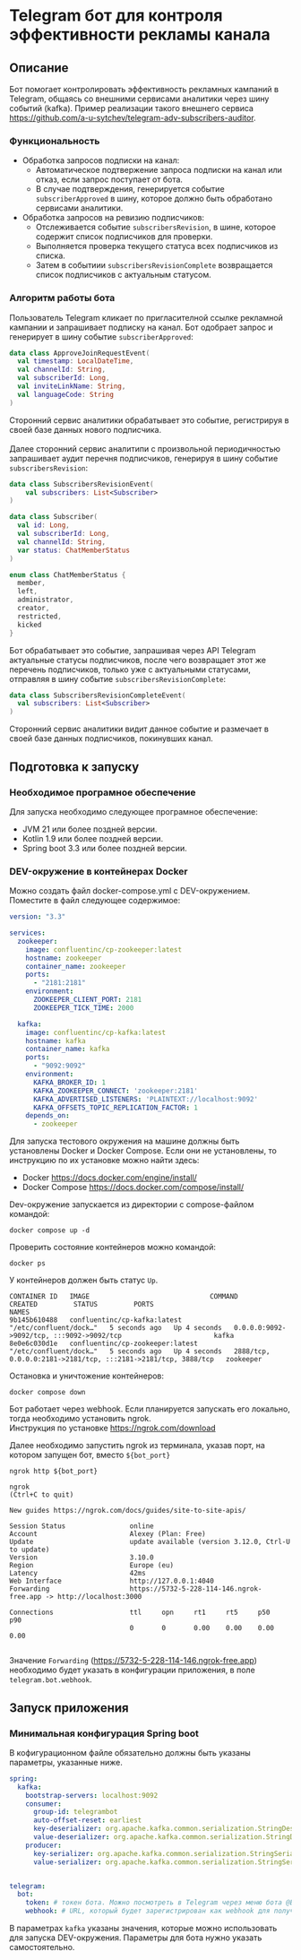 # Telegram бот для контроля эффективности рекламы канала 

## Описание
Бот помогает контролировать эффективность рекламных кампаний в Telegram, общаясь со внешними сервисами аналитики через шину событий (kafka). Пример реализации такого внешнего сервиса https://github.com/a-u-sytchev/telegram-adv-subscribers-auditor.

### Функциональность
* Обработка запросов подписки на канал:
  * Автоматическое подтвержение запроса подписки на канал или отказ, если запрос поступает от бота.
  * В случае подтверждения, генерируется событие `subscriberApproved` в шину, которое должно быть обработано сервисами аналитики.
* Обработка запросов на ревизию подписчиков:
  * Отслеживается событие `subscribersRevision`, в шине, которое содержит список подписчиков для проверки.
  * Выполняется проверка текущего статуса всех подписчиков из списка.
  * Затем в событиии `subscribersRevisionComplete` возвращается список подписчиков с актуальным статусом.

### Алгоритм работы бота
Пользователь Telegram кликает по пригласителной ссылке рекламной кампании и запрашивает подписку на канал. Бот одобрает запрос и генерирует в шину событие `subscriberApproved`:
```kotlin
data class ApproveJoinRequestEvent(
  val timestamp: LocalDateTime,
  val channelId: String,
  val subscriberId: Long,
  val inviteLinkName: String,
  val languageCode: String
)
```
Сторонний сервис аналитики обрабатывает это событие, регистрируя в своей базе данных нового подписчика. \
\
Далее сторонний сервис аналитипи с произвольной периодичностью запрашивает аудит перечня подписчиков, генерируя в шину событие `subscribersRevision`:
```kotlin
data class SubscribersRevisionEvent(
    val subscribers: List<Subscriber>
)

data class Subscriber(
  val id: Long,
  val subscriberId: Long,
  val channelId: String,
  var status: ChatMemberStatus
)

enum class ChatMemberStatus {
  member,
  left,
  administrator,
  creator,
  restricted,
  kicked
}
```

Бот обрабатывает это событие, запрашивая через API Telegram актуальные статусы подписчиков, после чего возвращает этот же перечень подписчиков, только уже с актуальными статусами, отправляя в шину событие `subscribersRevisionComplete`:
```kotlin
data class SubscribersRevisionCompleteEvent(
  val subscribers: List<Subscriber>
)
```
Сторонний сервис аналитики видит данное событие и размечает в своей базе данных подписчиков, покинувших канал.

## Подготовка к запуску
### Необходимое програмное обеспечение
Для запуска необходимо следующее програмное обеспечение:
* JVM 21 или более поздней версии.
* Kotlin 1.9 или более поздней версии.
* Spring boot 3.3 или более поздней версии.

### DEV-окружение в контейнерах Docker
Можно создать файл docker-compose.yml с DEV-окружением. Поместите в файл следующее содержимое:
```yaml
version: "3.3"

services:
  zookeeper:
    image: confluentinc/cp-zookeeper:latest
    hostname: zookeeper
    container_name: zookeeper
    ports:
      - "2181:2181"
    environment:
      ZOOKEEPER_CLIENT_PORT: 2181
      ZOOKEEPER_TICK_TIME: 2000

  kafka:
    image: confluentinc/cp-kafka:latest
    hostname: kafka
    container_name: kafka
    ports:
      - "9092:9092"
    environment:
      KAFKA_BROKER_ID: 1
      KAFKA_ZOOKEEPER_CONNECT: 'zookeeper:2181'
      KAFKA_ADVERTISED_LISTENERS: 'PLAINTEXT://localhost:9092'
      KAFKA_OFFSETS_TOPIC_REPLICATION_FACTOR: 1
    depends_on:
      - zookeeper
```
Для запуска тестового окружения на машине должны быть установлены Docker и Docker Compose.
Если они не установлены, то инструкцию по их установке можно найти здесь:
* Docker https://docs.docker.com/engine/install/
* Docker Compose https://docs.docker.com/compose/install/

Dev-окружение запускается из директории с compose-файлом командой:
```shell
docker compose up -d
```
Проверить состояние контейнеров можно командой:
```shell
docker ps
```
У контейнеров должен быть статус `Up`. 
```shell
CONTAINER ID   IMAGE                              COMMAND                  CREATED         STATUS         PORTS                                                           NAMES
9b145b610488   confluentinc/cp-kafka:latest       "/etc/confluent/dock…"   5 seconds ago   Up 4 seconds   0.0.0.0:9092->9092/tcp, :::9092->9092/tcp                       kafka
8e0e6c030d1e   confluentinc/cp-zookeeper:latest   "/etc/confluent/dock…"   5 seconds ago   Up 4 seconds   2888/tcp, 0.0.0.0:2181->2181/tcp, :::2181->2181/tcp, 3888/tcp   zookeeper
```

Остановка и уничтожение контейнеров:
```shell
docker compose down
```

Бот работает через webhook. Если планируется запускать его локально, тогда необходимо установить ngrok. \
Инструкция по установке https://ngrok.com/download

Далее необходимо запустить ngrok из терминала, указав порт, на котором запущен бот, вместо `${bot_port}`

```shell
ngrok http ${bot_port}
```

```shell
ngrok                                                                                                   (Ctrl+C to quit)
                                                                                                                        
New guides https://ngrok.com/docs/guides/site-to-site-apis/                                                             
                                                                                                                        
Session Status                online                                                                                    
Account                       Alexey (Plan: Free)                                                                       
Update                        update available (version 3.12.0, Ctrl-U to update)                                       
Version                       3.10.0                                                                                    
Region                        Europe (eu)                                                                               
Latency                       42ms                                                                                      
Web Interface                 http://127.0.0.1:4040                                                                     
Forwarding                    https://5732-5-228-114-146.ngrok-free.app -> http://localhost:3000                        
                                                                                                                        
Connections                   ttl     opn     rt1     rt5     p50     p90                                               
                              0       0       0.00    0.00    0.00    0.00                                              
                                                                                         

```

Значение `Forwarding` (https://5732-5-228-114-146.ngrok-free.app) необходимо будет указать в конфигурации приложения, в поле `telegram.bot.webhook`.


## Запуск приложения
### Минимальная конфигурация Spring boot
В кофигурационном файле обязательно должны быть указаны параметры, указанные ниже.
```yaml
spring:
  kafka:
    bootstrap-servers: localhost:9092
    consumer:
      group-id: telegrambot
      auto-offset-reset: earliest
      key-deserializer: org.apache.kafka.common.serialization.StringDeserializer
      value-deserializer: org.apache.kafka.common.serialization.StringDeserializer
    producer:
      key-serializer: org.apache.kafka.common.serialization.StringSerializer
      value-serializer: org.apache.kafka.common.serialization.StringSerializer


telegram:
  bot:
    token: # токен бота. Можно посмотреть в Telegram через меню бота @BotFather
    webhook: # URL, который будет зарегистрирован как webhook для получения обновлений от Telegram
```
В параметрах `kafka` указаны значения, которые можно использовать для запуска DEV-окружения.
Параметры для бота нужно указать самостоятельно.